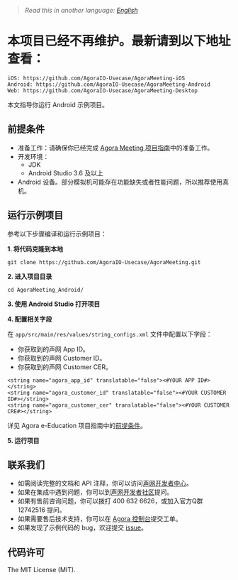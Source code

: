> *Read this in another language: [English](README.md)*# 本项目已经不再维护。最新请到以下地址查看：```iOS: https://github.com/AgoraIO-Usecase/AgoraMeeting-iOSAndroid: https://github.com/AgoraIO-Usecase/AgoraMeeting-AndroidWeb: https://github.com/AgoraIO-Usecase/AgoraMeeting-Desktop```本文指导你运行 Android 示例项目。## 前提条件- 准备工作：请确保你已经完成 [Agora Meeting 项目指南](https://github.com/AgoraIO-Usecase/AgoraMeeting/blob/master/README.zh.md)中的准备工作。- 开发环境：  - JDK  - Android Studio 3.6 及以上- Android 设备。部分模拟机可能存在功能缺失或者性能问题，所以推荐使用真机。## 运行示例项目参考以下步骤编译和运行示例项目：**1. 将代码克隆到本地**```git clone https://github.com/AgoraIO-Usecase/AgoraMeeting.git```**2. 进入项目目录**```cd AgoraMeeting_Android/```**3. 使用 Android Studio 打开项目****4. 配置相关字段**在 `app/src/main/res/values/string_configs.xml` 文件中配置以下字段：- 你获取到的声网 App ID。- 你获取到的声网 Customer ID。- 你获取到的声网 Customer CER。```<string name="agora_app_id" translatable="false"><#YOUR APP ID#></string><string name="agora_customer_id" translatable="false"><#YOUR CUSTOMER ID#></string><string name="agora_customer_cer" translatable="false"><#YOUR CUSTOMER CRE#></string>```详见 Agora e-Education 项目指南中的[前提条件](https://github.com/AgoraIO-Usecase/AgoraMeeting/blob/master/README.zh.md#%E5%89%8D%E6%8F%90%E6%9D%A1%E4%BB%B6)。**5. 运行项目**## 联系我们- 如需阅读完整的文档和 API 注释，你可以访问[声网开发者中心](https://docs.agora.io/cn/)。- 如果在集成中遇到问题，你可以到[声网开发者社区](https://dev.agora.io/cn/)提问。- 如果有售前咨询问题，你可以拨打 400 632 6626，或加入官方Q群 12742516 提问。- 如果需要售后技术支持，你可以在 [Agora 控制台](https://dashboard.agora.io/)提交工单。- 如果发现了示例代码的 bug，欢迎提交 [issue](https://github.com/AgoraIO-Usecase/AgoraMeeting/issues)。## 代码许可The MIT License (MIT).